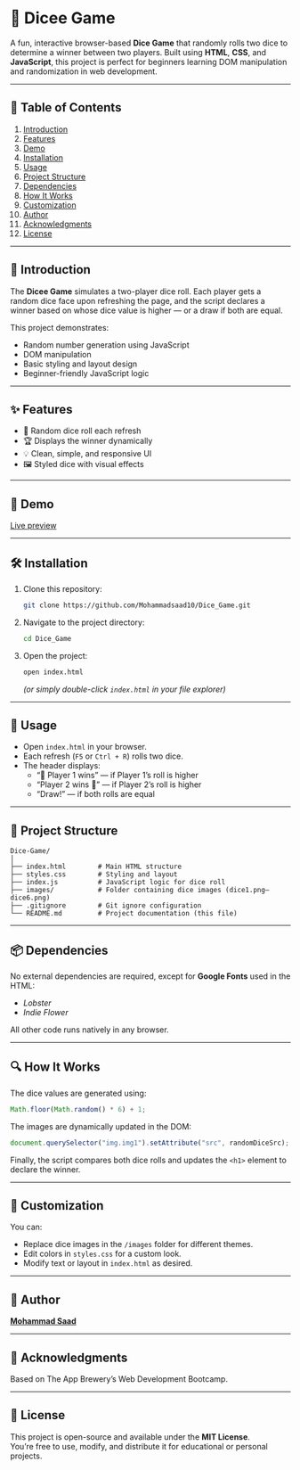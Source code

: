 # 🎲 Dicee Game

A fun, interactive browser-based **Dice Game** that randomly rolls two dice to determine a winner between two players. Built using **HTML**, **CSS**, and **JavaScript**, this project is perfect for beginners learning DOM manipulation and randomization in web development.

---

## 🧭 Table of Contents

1. [Introduction](#-introduction)
2. [Features](#-features)
3. [Demo](#-demo)
4. [Installation](#-installation)
5. [Usage](#-usage)
6. [Project Structure](#-project-structure)
7. [Dependencies](#-dependencies)
8. [How It Works](#-how-it-works)
9. [Customization](#-customization)
10. [Author](#-author)
11. [Acknowledgments](#-acknowledgments)
12. [License](#-license)

---

## 📖 Introduction

The **Dicee Game** simulates a two-player dice roll. Each player gets a random dice face upon refreshing the page, and the script declares a winner based on whose dice value is higher — or a draw if both are equal.

This project demonstrates:

- Random number generation using JavaScript
- DOM manipulation
- Basic styling and layout design
- Beginner-friendly JavaScript logic

---

## ✨ Features

- 🎲 Random dice roll each refresh
- 🏆 Displays the winner dynamically
- 💡 Clean, simple, and responsive UI
- 🖼️ Styled dice with visual effects

---

## 🧪 Demo

[Live preview](https://mohammadsaad10.github.io/Dice_Game/)

---

## 🛠 Installation

1. Clone this repository:

   ```bash
   git clone https://github.com/Mohammadsaad10/Dice_Game.git
   ```

2. Navigate to the project directory:

   ```bash
   cd Dice_Game
   ```

3. Open the project:
   ```bash
   open index.html
   ```
   _(or simply double-click `index.html` in your file explorer)_

---

## 🚀 Usage

- Open `index.html` in your browser.
- Each refresh (`F5` or `Ctrl + R`) rolls two dice.
- The header displays:
  - “🚩 Player 1 wins” — if Player 1’s roll is higher
  - “Player 2 wins 🚩” — if Player 2’s roll is higher
  - “Draw!” — if both rolls are equal

---

## 📁 Project Structure

```
Dice-Game/
│
├── index.html        # Main HTML structure
├── styles.css        # Styling and layout
├── index.js          # JavaScript logic for dice roll
├── images/           # Folder containing dice images (dice1.png–dice6.png)
├── .gitignore        # Git ignore configuration
└── README.md         # Project documentation (this file)
```

---

## 📦 Dependencies

No external dependencies are required, except for **Google Fonts** used in the HTML:

- _Lobster_
- _Indie Flower_

All other code runs natively in any browser.

---

## 🔍 How It Works

The dice values are generated using:

```js
Math.floor(Math.random() * 6) + 1;
```

The images are dynamically updated in the DOM:

```js
document.querySelector("img.img1").setAttribute("src", randomDiceSrc);
```

Finally, the script compares both dice rolls and updates the `<h1>` element to declare the winner.

---

## 🧩 Customization

You can:

- Replace dice images in the `/images` folder for different themes.
- Edit colors in `styles.css` for a custom look.
- Modify text or layout in `index.html` as desired.

---

## 👤 Author

[**Mohammad Saad**](https://github.com/Mohammadsaad10)

---

## 🙏 Acknowledgments

Based on The App Brewery’s Web Development Bootcamp.

---

## 🪪 License

This project is open-source and available under the **MIT License**.  
You’re free to use, modify, and distribute it for educational or personal projects.
